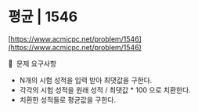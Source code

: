 # 평균 | 1546

[https://www.acmicpc.net/problem/1546](https://www.acmicpc.net/problem/1546)

🙏  문제 요구사항

- N개의 시험 성적을 입력 받아 최댓값을 구한다.
- 각각의 시험 성적을 원래 성적 / 최댓값 * 100 으로 치환한다.
- 치환한 성적들로 평균값을 구한다.